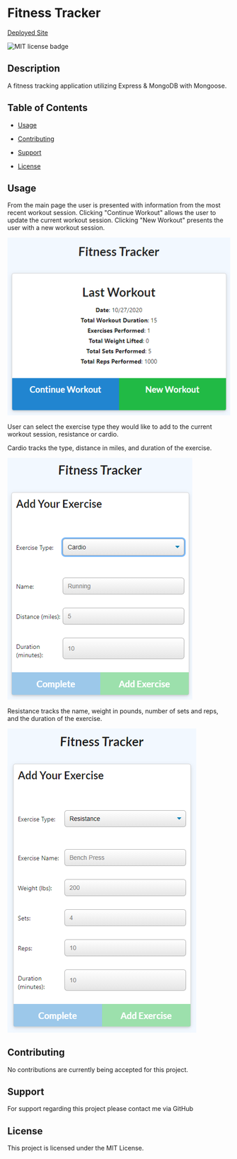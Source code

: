 # Fitness Tracker

[Deployed Site](https://murmuring-spire-59899.herokuapp.com/)
  
![MIT license badge](https://img.shields.io/badge/License-MIT-green)

## Description

A fitness tracking application utilizing Express & MongoDB with Mongoose.

## Table of Contents
  
*  [Usage](#usage)

*  [Contributing](#contributing)

*  [Support](#support)

*  [License](#license)

## Usage

From the main page the user is presented with information from the most recent workout session. Clicking "Continue Workout" allows the user to update the current workout session. Clicking "New Workout" presents the user with a new workout session.

![main page example](./documentation/mainpage.PNG)

User can select the exercise type they would like to add to the current workout session, resistance or cardio.

Cardio tracks the type, distance in miles, and duration of the exercise.

![cardio example](./documentation/cardio.PNG)

Resistance tracks the name, weight in pounds, number of sets and reps, and the duration of the exercise.

![resistance example](./documentation/resistance.PNG)
  

## Contributing

No contributions are currently being accepted for this project.

## Support

For support regarding this project please contact me via GitHub

## License

This project is licensed under the MIT License.